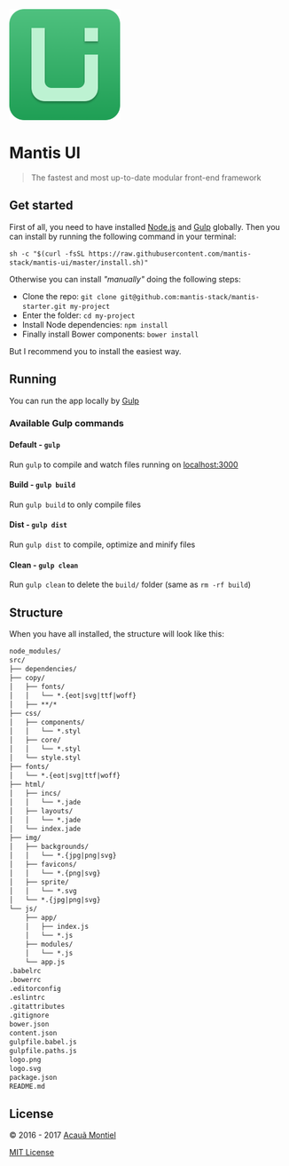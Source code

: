 <img src="logo.png" width="200">

Mantis UI
=========

> The fastest and most up-to-date modular front-end framework


Get started
-----------

First of all, you need to have installed [Node.js](http://nodejs.org/) and [Gulp](http://gulpjs.com) globally.
Then you can install by running the following command in your terminal:

```shell
sh -c "$(curl -fsSL https://raw.githubusercontent.com/mantis-stack/mantis-ui/master/install.sh)"
```

Otherwise you can install *"manually"* doing the following steps:

- Clone the repo: `git clone git@github.com:mantis-stack/mantis-starter.git my-project`
- Enter the folder: `cd my-project`
- Install Node dependencies: `npm install`
- Finally install Bower components: `bower install`

But I recommend you to install the easiest way.


Running
-------

You can run the app locally by [Gulp](http://gulpjs.com)

### Available Gulp commands

#### Default - `gulp`

Run `gulp` to compile and watch files running on [localhost:3000](http://localhost:3000)


#### Build - `gulp build`

Run `gulp build` to only compile files


#### Dist - `gulp dist`

Run `gulp dist` to compile, optimize and minify files


#### Clean - `gulp clean`

Run `gulp clean` to delete the `build/` folder (same as `rm -rf build`)


Structure
---------

When you have all installed, the structure will look like this:

```
node_modules/
src/
├── dependencies/
├── copy/
│   ├── fonts/
│   │   └── *.{eot|svg|ttf|woff}
│   ├── **/*
├── css/
│   ├── components/
│   │   └── *.styl
│   ├── core/
│   │   └── *.styl
│   └── style.styl
├── fonts/
│   └── *.{eot|svg|ttf|woff}
├── html/
│   ├── incs/
│   │   └── *.jade
│   ├── layouts/
│   │   └── *.jade
│   └── index.jade
├── img/
│   ├── backgrounds/
│   │   └── *.{jpg|png|svg}
│   ├── favicons/
│   │   └── *.{png|svg}
│   ├── sprite/
│   │   └── *.svg
│   └── *.{jpg|png|svg}
└── js/
    ├── app/
    │   ├── index.js
    │   └── *.js
    ├── modules/
    │   └── *.js
    └── app.js
.babelrc
.bowerrc
.editorconfig
.eslintrc
.gitattributes
.gitignore
bower.json
content.json
gulpfile.babel.js
gulpfile.paths.js
logo.png
logo.svg
package.json
README.md
```


License
-------

© 2016 - 2017 [Acauã Montiel](http://acauamontiel.com.br)

[MIT License](http://acaua.mit-license.org/)

